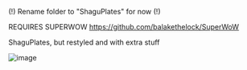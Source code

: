 (!) Rename folder to "ShaguPlates" for now (!)

REQUIRES SUPERWOW https://github.com/balakethelock/SuperWoW

ShaguPlates, but restyled and with extra stuff


![image](https://github.com/user-attachments/assets/05d9e5cf-aad2-4ef0-8b88-f92a966645e7)
